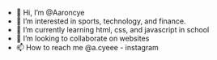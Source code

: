 - 👋 Hi, I’m @Aaroncye
- 👀 I’m interested in sports, technology, and finance.
- 🌱 I’m currently learning html, css, and javascript in school
- 💞️ I’m looking to collaborate on websites
- 📫 How to reach me @a.cyeee - instagram

<!---
Aaroncye/Aaroncye is a ✨ special ✨ repository because its `README.md` (this file) appears on your GitHub profile.
You can click the Preview link to take a look at your changes.
--->
